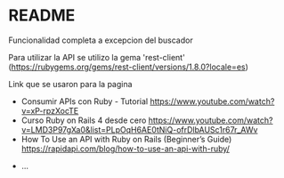 # README

Funcionalidad completa a excepcion del buscador

Para utilizar la API se utilizo la gema 'rest-client' (https://rubygems.org/gems/rest-client/versions/1.8.0?locale=es)

Link que se usaron para la pagina
- Consumir APIs con Ruby - Tutorial https://www.youtube.com/watch?v=xP-rpzXocTE
- Curso Ruby on Rails 4 desde cero https://www.youtube.com/watch?v=LMD3P97gXa0&list=PLpOqH6AE0tNiQ-ofrDlbAUSc1r67r_AWv
- How To Use an API with Ruby on Rails (Beginner’s Guide) https://rapidapi.com/blog/how-to-use-an-api-with-ruby/

* ...
